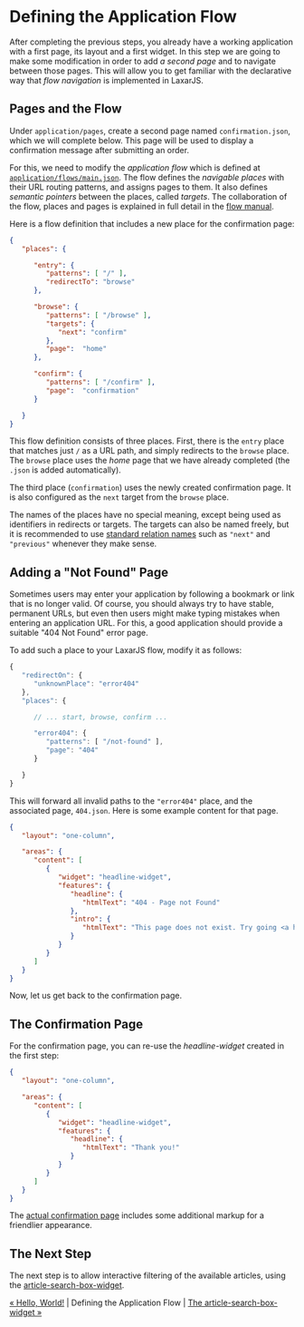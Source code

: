 # Defining the Application Flow

After completing the previous steps, you already have a working application with a first page, its layout and a first widget.
In this step we are going to make some modification in order to add _a second page_ and to navigate between those pages.
This will allow you to get familiar with the declarative way that _flow navigation_ is implemented in LaxarJS.


## Pages and the Flow

Under `application/pages`, create a second page named `confirmation.json`, which we will complete below.
This page will be used to display a confirmation message after submitting an order.

For this, we need to modify the *application flow* which is defined at [`application/flows/main.json`](../../application/flows/main.json).
The flow defines the *navigable places* with their URL routing patterns, and assigns pages to them.
It also defines *semantic pointers* between the places, called *targets*.
The collaboration of the flow, places and pages is explained in full detail in the [flow manual](https://laxarjs.org/docs/laxar-v2-latest/manuals/).

Here is a flow definition that includes a new place for the confirmation page:

```json
{
   "places": {

      "entry": {
         "patterns": [ "/" ],
         "redirectTo": "browse"
      },

      "browse": {
         "patterns": [ "/browse" ],
         "targets": {
            "next": "confirm"
         },
         "page":  "home"
      },

      "confirm": {
         "patterns": [ "/confirm" ],
         "page":  "confirmation"
      }

   }
}
```

This flow definition consists of three places.
First, there is the `entry` place that matches just `/` as a URL path, and simply redirects to the `browse` place.
The `browse` place uses the _home_ page that we have already completed (the `.json` is added automatically).

The third place (`confirmation`) uses the newly created confirmation page.
It is also configured as the `next` target from the `browse` place.

The names of the places have no special meaning, except being used as identifiers in redirects or targets.
The targets can also be named freely, but it is recommended to use [standard relation names](http://www.iana.org/assignments/link-relations/link-relations.xhtml) such as `"next"` and `"previous"` whenever they make sense.


## Adding a "Not Found" Page

Sometimes users may enter your application by following a bookmark or link that is no longer valid.
Of course, you should always try to have stable, permanent URLs, but even then users might make typing mistakes when entering an application URL.
For this, a good application should provide a suitable "404 Not Found" error page.

To add such a place to your LaxarJS flow, modify it as follows:

```js
{
   "redirectOn": {
      "unknownPlace": "error404"
   },
   "places": {

      // ... start, browse, confirm ...

      "error404": {
         "patterns": [ "/not-found" ],
         "page": "404"
      }

   }
}
```

This will forward all invalid paths to the `"error404"` place, and the associated page, `404.json`.
Here is some example content for that page.

```json
{
   "layout": "one-column",

   "areas": {
      "content": [
         {
            "widget": "headline-widget",
            "features": {
               "headline": {
                  "htmlText": "404 - Page not Found"
               },
               "intro": {
                  "htmlText": "This page does not exist. Try going <a href='/' title='home'>home</a>."
               }
            }
         }
      ]
   }
}
```

Now, let us get back to the confirmation page.


## The Confirmation Page

For the confirmation page, you can re-use the _headline-widget_ created in the first step:

```json
{
   "layout": "one-column",

   "areas": {
      "content": [
         {
            "widget": "headline-widget",
            "features": {
               "headline": {
                  "htmlText": "Thank you!"
               }
            }
         }
      ]
   }
}
```

The [actual confirmation page](../../application/pages/confirmation.json) includes some additional markup for a friendlier appearance.


## The Next Step

The next step is to allow interactive filtering of the available articles, using the [article-search-box-widget](07_article_search_box_widget.md).

[« Hello, World!](02_hello_world.md) | Defining the Application Flow | [The article-search-box-widget »](07_article_search_box_widget.md)
